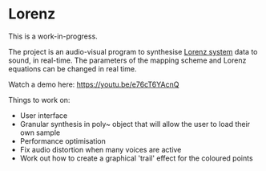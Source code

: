 # Lorenz

This is a work-in-progress.

The project is an audio-visual program to synthesise [Lorenz system](https://en.wikipedia.org/wiki/Lorenz_system) data to sound, in real-time. The parameters of the mapping scheme and Lorenz equations can be changed in real time.

Watch a demo here: https://youtu.be/e76cT6YAcnQ

Things to work on:
- User interface
- Granular synthesis in poly~ object that will allow the user to load their own sample
- Performance optimisation
- Fix audio distortion when many voices are active
- Work out how to create a graphical 'trail' effect for the coloured points
